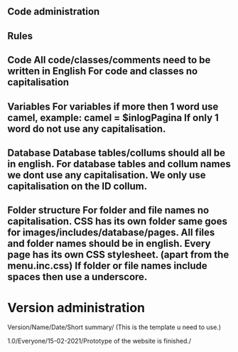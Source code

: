 Code administration
-------------------

Rules
-------------------
Code
All code/classes/comments need to be written in English
For code and classes no capitalisation
-------------------
Variables
For variables if more then 1 word use camel, example: camel = $inlogPagina
If only 1 word do not use any capitalisation.
-------------------
Database
Database tables/collums should all be in english.
For database tables and collum names we dont use any capitalisation.
We only use capitalisation on the ID collum.
-------------------
Folder structure
For folder and file names no capitalisation.
CSS has its own folder same goes for images/includes/database/pages.
All files and folder names should be in english.
Every page has its own CSS stylesheet. (apart from the menu.inc.css)
If folder or file names include spaces then use a underscore.
------------------

Version administration 
======================
Version/Name/Date/Short summary/ (This is the template u need to use.)

1.0/Everyone/15-02-2021/Prototype of the website is finished./